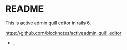# README
This is active admin quill editor in rails 6.

https://github.com/blocknotes/activeadmin_quill_editor
* ...
